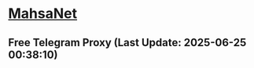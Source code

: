 
# [MahsaNet](https://t.me/mahsa_net)
## Free Telegram Proxy (Last Update: 2025-06-25 00:38:10)

    